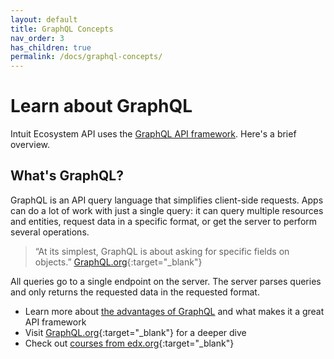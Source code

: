 ```yaml
---
layout: default
title: GraphQL Concepts
nav_order: 3
has_children: true
permalink: /docs/graphql-concepts/
---
```


# Learn about GraphQL

Intuit Ecosystem API uses the [GraphQL API framework](https://graphql.org/). Here's a brief overview.

## What's GraphQL?

GraphQL is an API query language that simplifies client-side requests. Apps can do a lot of work with just a single query: it can query multiple resources and entities, request data in a specific format, or get the server to perform several operations. 

> “At its simplest, GraphQL is about asking for specific fields on objects.” [GraphQL.org](https://graphql.org){:target="_blank"}

All queries go to a single endpoint on the server. The server parses queries and only returns the requested data in the requested format. 

* Learn more about [the advantages of GraphQL](../graphql-benefits/) and what makes it a great API framework
* Visit [GraphQL.org](https://graphql.org/){:target="_blank"} for a deeper dive
* Check out [courses from edx.org](https://www.edx.org/course/exploring-graphql-a-query-language-for-apis){:target="_blank"}
